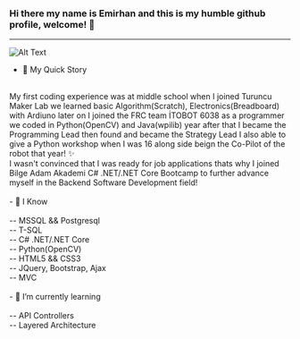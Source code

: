### Hi there my name is Emirhan and this is my humble github profile, welcome! 👋
<hr>


<!--
**emranalus/emranalus** is a ✨ _special_ ✨ repository because its `README.md` (this file) appears on your GitHub profile.

Here are some ideas to get you started:

- 🔭 I’m currently working on ...
- 🌱 I’m currently learning ...
- 👯 I’m looking to collaborate on ...
- 🤔 I’m looking for help with ...
- 💬 Ask me about ...
- 📫 How to reach me: ...
- 😄 Pronouns: ...
- ⚡ Fun fact: ...
-->
![Alt Text](https://64.media.tumblr.com/bc91fffa1f7f71014fddf10d3d2decbd/tumblr_pkxty5psM71sguk2k_500.gifv)

- 🔭 My Quick Story
<br/>
My first coding experience was at middle school when I joined Turuncu Maker Lab we learned basic Algorithm(Scratch), Electronics(Breadboard) with Ardiuno later on I joined the FRC team İTOBOT 6038 as a programmer we coded in Python(OpenCV) and Java(wpilib) year after that I became the Programming Lead then found and became the Strategy Lead I also able to give a Python workshop when I was 16 along side beign the Co-Pilot of the robot that year! ✨ 
<br/>
I wasn't convinced that I was ready for job applications thats why I joined Bilge Adam Akademi C# .NET/.NET Core Bootcamp to further advance myself in the Backend Software Development field!
<br/>
<br/>
- 🌱 I Know <br/> <br/>
-- MSSQL && Postgresql <br/>
-- T-SQL <br/>
-- C# .NET/.NET Core <br/>
-- Python(OpenCV) <br/>
-- HTML5 && CSS3 <br/>
-- JQuery, Bootstrap, Ajax <br/>
-- MVC <br/>
<br/>
- 🌱 I’m currently learning <br/> <br/>
-- API Controllers <br/>
-- Layered Architecture <br/>
